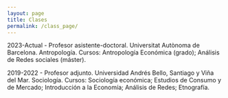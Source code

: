 ```yaml
---
layout: page
title: Clases
permalink: /class_page/
---
```



2023-Actual - Profesor asistente-doctoral. Universitat Autònoma de Barcelona. Antropología. Cursos: Antropología Económica (grado); Análisis de Redes sociales (máster).

2019-2022 - Profesor adjunto. Universidad Andrés Bello, Santiago y Viña del Mar. Sociología. Cursos: Sociología económica; Estudios de Consumo y de Mercado; Introducción a la Economía; Análisis de Redes; Etnografía.
